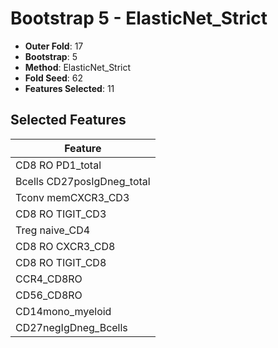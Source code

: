 # Bootstrap 5 - ElasticNet_Strict

- **Outer Fold**: 17
- **Bootstrap**: 5
- **Method**: ElasticNet_Strict
- **Fold Seed**: 62
- **Features Selected**: 11

## Selected Features

| Feature |
|---------|
| CD8 RO PD1_total |
| Bcells CD27posIgDneg_total |
| Tconv memCXCR3_CD3 |
| CD8 RO TIGIT_CD3 |
| Treg naive_CD4 |
| CD8 RO CXCR3_CD8 |
| CD8 RO TIGIT_CD8 |
| CCR4_CD8RO |
| CD56_CD8RO |
| CD14mono_myeloid |
| CD27negIgDneg_Bcells |
